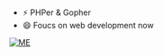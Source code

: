 
<!--
**ushell/ushell** is a ✨ _special_ ✨ repository because its `README.md` (this file) appears on your GitHub profile.

Here are some ideas to get you started:

- 🔭 I’m currently working on ...
- 🌱 I’m currently learning ...
- 👯 I’m looking to collaborate on ...
- 🤔 I’m looking for help with ...
- 💬 Ask me about ...
- 📫 How to reach me: ...
- 😄 Pronouns: ...
- ⚡ Fun fact: ...
-->
- ⚡ PHPer & Gopher
- 😄 Foucs on web development now

[![ME](https://github-readme-stats.vercel.app/api?username=ushell&show_icons=true&theme=radical&hide=issues)]()
